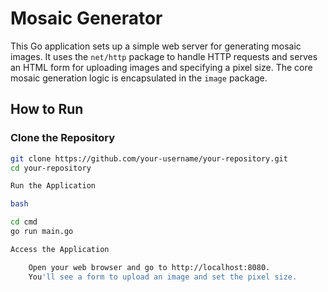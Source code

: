 # Mosaic Generator

This Go application sets up a simple web server for generating mosaic images. It uses the `net/http` package to handle HTTP requests and serves an HTML form for uploading images and specifying a pixel size. The core mosaic generation logic is encapsulated in the `image` package.

## How to Run

### Clone the Repository

```bash
git clone https://github.com/your-username/your-repository.git
cd your-repository

Run the Application

bash

cd cmd
go run main.go

Access the Application

    Open your web browser and go to http://localhost:8080.
    You'll see a form to upload an image and set the pixel size.
